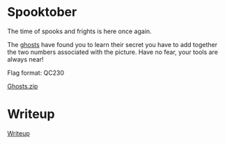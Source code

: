 # Spooktober

The time of spooks and frights is here once again.

The [ghosts](files/Ghosts.zip) have found you to learn their secret you
have to add together the two numbers associated with
the picture. Have no fear, your tools are always near!

Flag format: QC230

[Ghosts.zip](files/Ghosts.zip)

# Writeup

[Writeup](WRITEUP.md)
